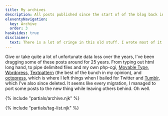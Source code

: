 ```yaml
---
title: My archives
description: All posts published since the start of of the blog back in 2020.
eleventyNavigation:
  key: Archive
  order: 3
hasAsides: true
disclaimer:
  text: There is a lot of cringe in this old stuff. I wrote most of it in my 20s. When I happen to see any and have an editor open I delete entire paragraphs, entire posts, and so on. I've abridged the just over one thousand posts I have locally to this small collection, and then in some cases edited the posts themselves to tamp what's left down. If blogs are vanity efforts, and I'm not sure they aren't, surely, or probably, revision isn't against any rules?
---
```



Give or take quite a lot of unfortunate data loss over the years, I've been dragging some of these posts around for 25 years. From typing out html long hand, to pipe delimited files and my own php-cgi, [Movable
Type](https://web.archive.org/web/20021127162851/http://jokerbone.com/), [Wordpress](https://web.archive.org/web/20041129200618/http://www.jokerbone.com:80/
), [Textpattern](https://textpattern.com/) (the best of the bunch in my opinion), and [octopress](https://web.archive.org/web/20180322055328/http://archives.grantstavely.com/), which is where I left things when I bailed for Twitter and [Tumblr](https://web.archive.org/web/20180330002228/https://grantstavely.com/), which I've also since deleted. It seems like every migration, I managed to port some posts to the new thing while leaving others behind. Oh well.


{% include "partials/archive.njk" %}

{% include "partials/tag-list.njk" %}